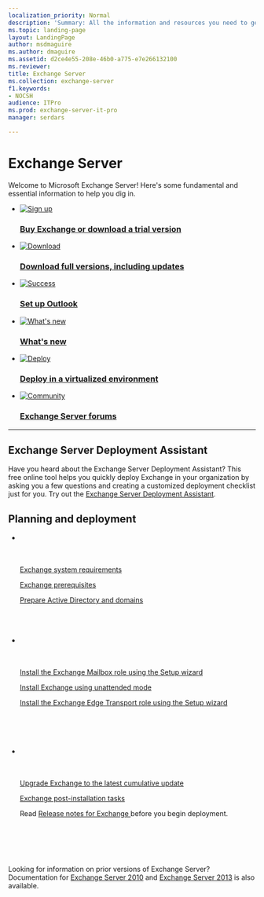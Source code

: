 ```yaml
---
localization_priority: Normal
description: 'Summary: All the information and resources you need to get started with Exchange Server 2016 or Exchange Server 2019.'
ms.topic: landing-page
layout: LandingPage
author: msdmaguire
ms.author: dmaguire
ms.assetid: d2ce4e55-208e-46b0-a775-e7e266132100
ms.reviewer: 
title: Exchange Server
ms.collection: exchange-server
f1.keywords:
- NOCSH
audience: ITPro
ms.prod: exchange-server-it-pro
manager: serdars

---
```


# Exchange Server

Welcome to Microsoft Exchange Server! Here's some fundamental and essential information to help you dig in.

<ul class="panelContent cardsFTitle">
    <li>
        <a href="https://go.microsoft.com/fwlink/p/?linkId=836306">
        <div class="cardSize">
            <div class="cardPadding">
                <div class="card">
                    <div class="cardImageOuter">
                        <div class="cardImage">
                            <img src="https://docs.microsoft.com/office/media/icons/sign-up-blue.svg" alt="Sign up" />
                        </div>
                    </div>
                    <div class="cardText">
                        <h3>Buy Exchange or download a trial version</h3>
                    </div>
                </div>
            </div>
        </div>
        </a>
    </li>
    <li>
        <a href="/Exchange/new-features/updates">
        <div class="cardSize">
            <div class="cardPadding">
                <div class="card">
                    <div class="cardImageOuter">
                        <div class="cardImage">
                            <img src="https://docs.microsoft.com/office/media/icons/download-blue.svg" alt="Download" />
                        </div>
                    </div>
                    <div class="cardText">
                        <h3>Download full versions, including updates</h3>
                    </div>
                </div>
            </div>
        </div>
        </a>
    </li>
    <li>
        <a href="/Exchange/new-features/build-numbers-and-release-dates">
        <div class="cardSize">
            <div class="cardPadding">
                <div class="card">
                    <div class="cardImageOuter">
                        <div class="cardImage">
                            <img src="https://docs.microsoft.com/office/media/icons/success.svg" alt="Success" />
                        </div>
                    </div>
                    <div class="cardText">
                        <h3>Set up Outlook</h3>
                    </div>
                </div>
            </div>
        </div>
        </a>
    </li>
    <li>
        <a href="/Exchange/new-features/new-features">
        <div class="cardSize">
            <div class="cardPadding">
                <div class="card">
                    <div class="cardImageOuter">
                        <div class="cardImage">
                            <img src="https://docs.microsoft.com/office/media/icons/whats-new-megaphone-blue.svg" alt="What's new" />
                        </div>
                    </div>
                    <div class="cardText">
                        <h3>What's new</h3>
                    </div>
                </div>
            </div>
        </div>
        </a>
    </li>
    <li>
        <a href="/Exchange/plan-and-deploy/virtualization">
        <div class="cardSize">
            <div class="cardPadding">
                <div class="card">
                    <div class="cardImageOuter">
                        <div class="cardImage">
                            <img src="https://docs.microsoft.com/office/media/icons/deploy-blue.svg" alt="Deploy" />
                        </div>
                    </div>
                    <div class="cardText">
                        <h3>Deploy in a virtualized environment</h3>
                    </div>
                </div>
            </div>
        </div>
        </a>
    </li>
    <li>
        <a href="https://go.microsoft.com/fwlink/p/?linkId=60612">
        <div class="cardSize">
            <div class="cardPadding">
                <div class="card">
                    <div class="cardImageOuter">
                        <div class="cardImage">
                            <img src="https://docs.microsoft.com/office/media/icons/globe-internet.svg" alt="Community" />
                        </div>
                    </div>
                    <div class="cardText">
                        <h3>Exchange Server forums</h3>
                    </div>
                </div>
            </div>
        </div>
        </a>
    </li>
</ul>

---
<h2>Exchange Server Deployment Assistant</h2>
<p>Have you heard about the Exchange Server Deployment Assistant? This free online tool helps you quickly deploy Exchange in your organization by asking you a few questions and creating a customized deployment checklist just for you. Try out the <a href="https://assistants.microsoft.com/">Exchange Server Deployment Assistant</a>.</p>

<h2>Planning and deployment</h2>
<ul class="panelContent cardsW">
    <li>
        <div class="cardSize">
            <div class="cardPadding">
                <div class="card">
                    <div class="cardText">
                        <p><a href="/Exchange/plan-and-deploy/system-requirements">Exchange system requirements</a>
                        <p><a href="/Exchange/plan-and-deploy/prerequisites">Exchange prerequisites</a>
                        <p><a href="/Exchange/plan-and-deploy/prepare-ad-and-domains">Prepare Active Directory and domains</a>
                    </div>
                </div>
            </div>
        </div>
    </li>
    <li>
        <div class="cardSize">
            <div class="cardPadding">
                <div class="card">
                    <div class="cardText">
                        <p><a href="/Exchange/plan-and-deploy/deploy-new-installations/install-mailbox-role">Install the Exchange Mailbox role using the Setup wizard</a>
                        <p><a href="/Exchange/plan-and-deploy/deploy-new-installations/unattended-installs">Install Exchange using unattended mode</a>
                        <p><a href="/Exchange/plan-and-deploy/deploy-new-installations/install-edge-transport-role">Install the Exchange Edge Transport role using the Setup wizard</a>
                    </div>
                </div>
            </div>
        </div>
    </li>
    <li>
        <div class="cardSize">
            <div class="cardPadding">
                <div class="card">
                    <div class="cardText">
                        <p><a href="/Exchange/plan-and-deploy/install-cumulative-updates">Upgrade Exchange to the latest cumulative update</a>
                        <p><a href="/Exchange/plan-and-deploy/post-installation-tasks/post-installation-tasks">Exchange post-installation tasks</a>
                        <p>Read <a href="/Exchange/release-notes">Release notes for Exchange </a> before you begin deployment.
                    </div>
                </div>
            </div>
        </div>
    </li>
</ul>


<p>Looking for information on prior versions of Exchange Server? Documentation for <a href="https://docs.microsoft.com/previous-versions/office/exchange-server-2010/bb124558(v=exchg.141)">Exchange Server 2010</a> and <a href="https://docs.microsoft.com/Exchange/exchange-server-2013-exchange-2013-help">Exchange Server 2013</a> is also available.
